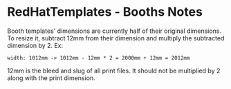 RedHatTemplates - Booths Notes
==============================

Booth templates' dimensions are currently half of their original dimensions. To resize it, subtract 12mm from their dimension and multiply the subtracted dimension by 2. Ex:

```
width: 1012mm -> 1012mm - 12mm * 2 = 2000mm + 12mm = 2012mm
```

12mm is the bleed and slug of all print files. It should not be multiplied by 2 along with the print dimension.
